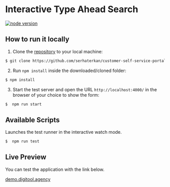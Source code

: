 # Interactive Type Ahead Search

[![node version](https://img.shields.io/badge/node-18.0.1-green)](https://nodejs.org/en/download/package-manager/#debian-and-ubuntu-based-linux-distributions-enterprise-linux-fedora-and-snap-packages)

## How to run it locally

1.  Clone the [repository](https://github.com/serhaterkan/customer-self-service-portal.git) to your local machine:

```bash
$ git clone https://github.com/serhaterkan/customer-self-service-portal.git
```

2. Run `npm install` inside the downloaded/cloned folder:

```bash
$ npm install
```

3. Start the test server and open the URL `http://localhost:4000/` in the browser of your choice to show the form:

```bash
$  npm run start
```

## Available Scripts

Launches the test runner in the interactive watch mode.

```bash
$  npm run test
```

## Live Preview

You can test the application with the link below.

[demo.digitool.agency](https://demo.digitool.agency/)
